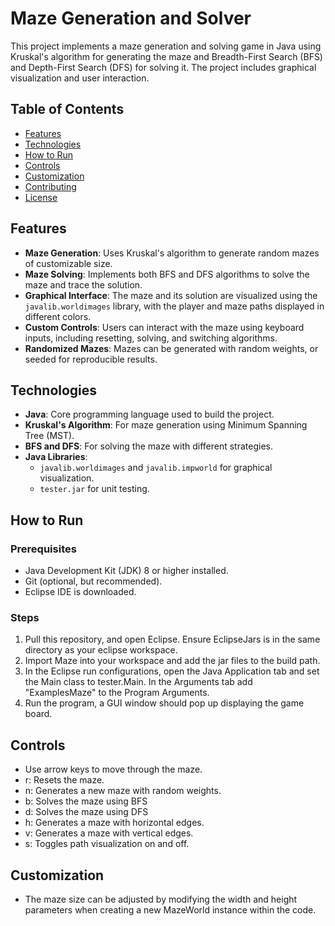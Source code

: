 # Maze Generation and Solver

This project implements a maze generation and solving game in Java using Kruskal's algorithm for generating the maze and Breadth-First Search (BFS) and Depth-First Search (DFS) for solving it. The project includes graphical visualization and user interaction.

## Table of Contents
- [Features](#features)
- [Technologies](#technologies)
- [How to Run](#how-to-run)
- [Controls](#controls)
- [Customization](#customization)
- [Contributing](#contributing)
- [License](#license)

## Features
- **Maze Generation**: Uses Kruskal's algorithm to generate random mazes of customizable size.
- **Maze Solving**: Implements both BFS and DFS algorithms to solve the maze and trace the solution.
- **Graphical Interface**: The maze and its solution are visualized using the `javalib.worldimages` library, with the player and maze paths displayed in different colors.
- **Custom Controls**: Users can interact with the maze using keyboard inputs, including resetting, solving, and switching algorithms.
- **Randomized Mazes**: Mazes can be generated with random weights, or seeded for reproducible results.

## Technologies
- **Java**: Core programming language used to build the project.
- **Kruskal's Algorithm**: For maze generation using Minimum Spanning Tree (MST).
- **BFS and DFS**: For solving the maze with different strategies.
- **Java Libraries**: 
  - `javalib.worldimages` and `javalib.impworld` for graphical visualization.
  - `tester.jar` for unit testing.

## How to Run
### Prerequisites
- Java Development Kit (JDK) 8 or higher installed.
- Git (optional, but recommended).
- Eclipse IDE is downloaded.

### Steps
1. Pull this repository, and open Eclipse. Ensure EclipseJars is in the same directory as your eclipse workspace.
2. Import Maze into your workspace and add the jar files to the build path.
3. In the Eclipse run configurations, open the Java Application tab and set the Main class to tester.Main. In the Arguments tab add "ExamplesMaze" to the Program Arguments.
4. Run the program, a GUI window should pop up displaying the game board.

## Controls
- Use arrow keys to move through the maze.
- r: Resets the maze.
- n: Generates a new maze with random weights.
- b: Solves the maze using BFS
- d: Solves the maze using DFS
- h: Generates a maze with horizontal edges.
- v: Generates a maze with vertical edges.
- s: Toggles path visualization on and off.

## Customization
- The maze size can be adjusted by modifying the width and height parameters when creating a new MazeWorld instance within the code.
